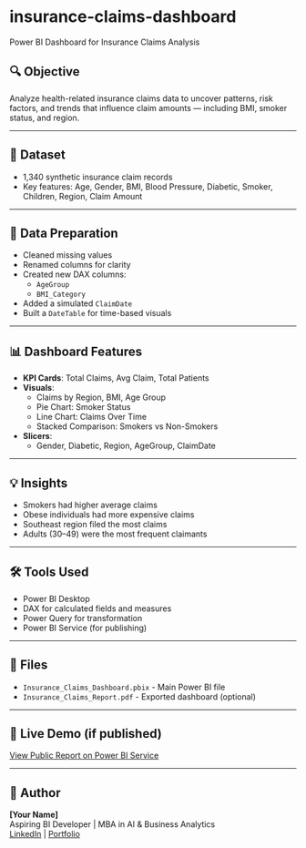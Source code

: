 # insurance-claims-dashboard
Power BI Dashboard for Insurance Claims Analysis
## 🔍 Objective
Analyze health-related insurance claims data to uncover patterns, risk factors, and trends that influence claim amounts — including BMI, smoker status, and region.

---

## 📁 Dataset
- 1,340 synthetic insurance claim records
- Key features: Age, Gender, BMI, Blood Pressure, Diabetic, Smoker, Children, Region, Claim Amount

---

## 🧹 Data Preparation
- Cleaned missing values
- Renamed columns for clarity
- Created new DAX columns:
  - `AgeGroup`
  - `BMI_Category`
- Added a simulated `ClaimDate`
- Built a `DateTable` for time-based visuals

---

## 📊 Dashboard Features
- **KPI Cards**: Total Claims, Avg Claim, Total Patients
- **Visuals**:
  - Claims by Region, BMI, Age Group
  - Pie Chart: Smoker Status
  - Line Chart: Claims Over Time
  - Stacked Comparison: Smokers vs Non-Smokers
- **Slicers**:
  - Gender, Diabetic, Region, AgeGroup, ClaimDate

---

## 💡 Insights
- Smokers had higher average claims
- Obese individuals had more expensive claims
- Southeast region filed the most claims
- Adults (30–49) were the most frequent claimants

---

## 🛠 Tools Used
- Power BI Desktop
- DAX for calculated fields and measures
- Power Query for transformation
- Power BI Service (for publishing)

---

## 📎 Files
- `Insurance_Claims_Dashboard.pbix` - Main Power BI file
- `Insurance_Claims_Report.pdf` - Exported dashboard (optional)

---

## 🔗 Live Demo (if published)
[View Public Report on Power BI Service](#)

---

## 🧠 Author
**[Your Name]**  
Aspiring BI Developer | MBA in AI & Business Analytics  
[LinkedIn](https://www.linkedin.com/in/your-profile) | [Portfolio](#)
